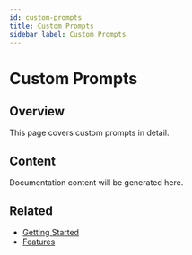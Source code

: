 ```yaml
---
id: custom-prompts
title: Custom Prompts
sidebar_label: Custom Prompts
---
```


# Custom Prompts

## Overview

This page covers custom prompts in detail.

## Content

Documentation content will be generated here.

## Related

- [Getting Started](/getting-started)
- [Features](/features)
